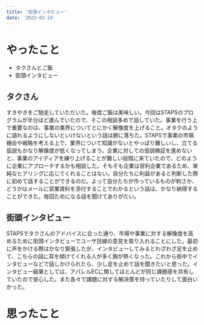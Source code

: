 ```yaml
---
title: '街頭インタビュー'
date: '2023-02-24'
---
```


# やったこと

- タクさんとご飯
- 街頭インタビュー

## タクさん


すきやきをご馳走していただいた。毎度ご飯は美味しい。今回はSTAPSのプログラムが半分ほど進んでいたので、そこの相談多めで話していた。事業を行う上で重要なのは、事業の業界についてとにかく解像度を上げること。オタクのように語れるようにしないといけないという話は腑に落ちた。STAPSで事業の市場機会や戦略を考える上で、業界について知識がないとやっぱり難しいし、立てる仮説もかなり解像度が低くなってしまう。企業に対しての仮説検証を進めないと、事業のアイディアを練り上げることが難しい段階に来ていたので、どのように企業にアプローチするかも相談した。そもそも企業は営利企業であるため、単純なヒアリングに応じてくれることはない。自分たちに利益があると判断した際に初めて話することができるのだ。よって自分たちが作っているものが刺さか、どうかはメールに営業資料を添付することでわかるという話は、かなり納得することができた。毎回ためになる話を聞けてありがたい。


## 街頭インタビュー


STAPSでタクさんのアドバイスに合った通り、市場や事業に対する解像度を高めるために街頭インタビューでユーザ目線の意見を取り入れることにした。最初に声をかける際はかなり緊張したが、インタビューしてみるとわざわざ足を止めて、こちらの話に耳を傾けてくれる人が多く胸が熱くなった。これから街中でインタビューなどで話しかけられたら、少し足を止めて話を聞きたいと思った。インタビュー結果としては、アパレルECに関してほとんどが同じ課題感を共有していたので安心した。また各々で課題に対する解決策を持っていたりして面白いかった。


# 思ったこと

